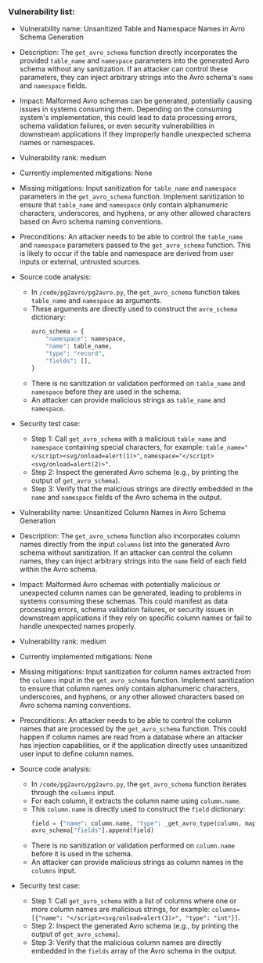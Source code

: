 ### Vulnerability list:

- Vulnerability name: Unsanitized Table and Namespace Names in Avro Schema Generation
- Description: The `get_avro_schema` function directly incorporates the provided `table_name` and `namespace` parameters into the generated Avro schema without any sanitization. If an attacker can control these parameters, they can inject arbitrary strings into the Avro schema's `name` and `namespace` fields.
- Impact: Malformed Avro schemas can be generated, potentially causing issues in systems consuming them. Depending on the consuming system's implementation, this could lead to data processing errors, schema validation failures, or even security vulnerabilities in downstream applications if they improperly handle unexpected schema names or namespaces.
- Vulnerability rank: medium
- Currently implemented mitigations: None
- Missing mitigations: Input sanitization for `table_name` and `namespace` parameters in the `get_avro_schema` function. Implement sanitization to ensure that `table_name` and `namespace` only contain alphanumeric characters, underscores, and hyphens, or any other allowed characters based on Avro schema naming conventions.
- Preconditions: An attacker needs to be able to control the `table_name` and `namespace` parameters passed to the `get_avro_schema` function. This is likely to occur if the table and namespace are derived from user inputs or external, untrusted sources.
- Source code analysis:
  - In `/code/pg2avro/pg2avro.py`, the `get_avro_schema` function takes `table_name` and `namespace` as arguments.
  - These arguments are directly used to construct the `avro_schema` dictionary:
    ```python
    avro_schema = {
        "namespace": namespace,
        "name": table_name,
        "type": "record",
        "fields": [],
    }
    ```
  - There is no sanitization or validation performed on `table_name` and `namespace` before they are used in the schema.
  - An attacker can provide malicious strings as `table_name` and `namespace`.
- Security test case:
  - Step 1: Call `get_avro_schema` with a malicious `table_name` and `namespace` containing special characters, for example: `table_name="</script><svg/onload=alert(1)>"`, `namespace="</script><svg/onload=alert(2)>"`.
  - Step 2: Inspect the generated Avro schema (e.g., by printing the output of `get_avro_schema`).
  - Step 3: Verify that the malicious strings are directly embedded in the `name` and `namespace` fields of the Avro schema in the output.

- Vulnerability name: Unsanitized Column Names in Avro Schema Generation
- Description: The `get_avro_schema` function also incorporates column names directly from the input `columns` list into the generated Avro schema without sanitization. If an attacker can control the column names, they can inject arbitrary strings into the `name` field of each field within the Avro schema.
- Impact: Malformed Avro schemas with potentially malicious or unexpected column names can be generated, leading to problems in systems consuming these schemas. This could manifest as data processing errors, schema validation failures, or security issues in downstream applications if they rely on specific column names or fail to handle unexpected names properly.
- Vulnerability rank: medium
- Currently implemented mitigations: None
- Missing mitigations: Input sanitization for column names extracted from the `columns` input in the `get_avro_schema` function. Implement sanitization to ensure that column names only contain alphanumeric characters, underscores, and hyphens, or any other allowed characters based on Avro schema naming conventions.
- Preconditions: An attacker needs to be able to control the column names that are processed by the `get_avro_schema` function. This could happen if column names are read from a database where an attacker has injection capabilities, or if the application directly uses unsanitized user input to define column names.
- Source code analysis:
  - In `/code/pg2avro/pg2avro.py`, the `get_avro_schema` function iterates through the `columns` input.
  - For each column, it extracts the column name using `column.name`.
  - This `column.name` is directly used to construct the `field` dictionary:
    ```python
    field = {"name": column.name, "type": _get_avro_type(column, mapping_overrides)}
    avro_schema["fields"].append(field)
    ```
  - There is no sanitization or validation performed on `column.name` before it is used in the schema.
  - An attacker can provide malicious strings as column names in the `columns` input.
- Security test case:
  - Step 1: Call `get_avro_schema` with a list of columns where one or more column names are malicious strings, for example: `columns=[{"name": "</script><svg/onload=alert(3)>", "type": "int"}]`.
  - Step 2: Inspect the generated Avro schema (e.g., by printing the output of `get_avro_schema`).
  - Step 3: Verify that the malicious column names are directly embedded in the `fields` array of the Avro schema in the output.